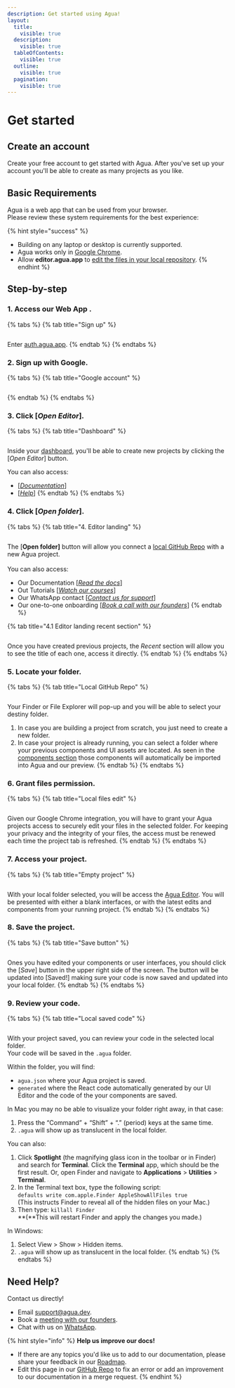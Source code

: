 ```yaml
---
description: Get started using Agua!
layout:
  title:
    visible: true
  description:
    visible: true
  tableOfContents:
    visible: true
  outline:
    visible: true
  pagination:
    visible: true
---
```


# Get started

## Create an account

Create your free account to get started with Agua. After you've set up your account you'll be able to create as many projects as you like.



## Basic Requirements

Agua is a web app that can be used from your browser.\
Please review these system requirements for the best experience:

{% hint style="success" %}
* Building on any laptop or desktop is currently supported.
* Agua works only in [Google Chrome](https://www.google.com/intl/es-419/chrome/).
* Allow **editor.agua.app** to [edit the files in your local repository](./#6.-grant-files-permission.).
{% endhint %}



## Step-by-step

### 1. Access our Web App .

{% tabs %}
{% tab title="Sign up" %}
<figure><img src="../../.gitbook/assets/auth_agua_app.png" alt=""><figcaption></figcaption></figure>

Enter [auth.agua.app](https://auth.agua.app/signin/).
{% endtab %}
{% endtabs %}



### &#x20;2. Sign up with Google.

{% tabs %}
{% tab title="Google account" %}
<figure><img src="../../.gitbook/assets/accounts_google_com.png" alt=""><figcaption></figcaption></figure>
{% endtab %}
{% endtabs %}



### 3.  Click \[_Open Editor_].

{% tabs %}
{% tab title="Dashboard" %}
<figure><img src="../../.gitbook/assets/console_agua_app.png" alt=""><figcaption></figcaption></figure>

Inside your [dashboard](https://console.agua.app/), you'll be able to create new projects by clicking the \[_Open Editor_] button.&#x20;

You can also access:

* \[[_Documentation_](https://docs.agua.dev/)]
* \[[_Help_](https://wa.me/12396883277)]
{% endtab %}
{% endtabs %}







### 4. Click \[_**Open folder**_**].**

{% tabs %}
{% tab title="4. Editor landing" %}
<figure><img src="../../.gitbook/assets/editor_agua_app.png" alt=""><figcaption></figcaption></figure>

The \[**Open folder]** button will allow you connect a [local GitHub Repo](https://docs.github.com/en/get-started/quickstart/hello-world) with a new Agua project.\
\
You can also access:

* Our Documentation \[[_Read the docs_](https://docs.agua.dev/)]
* Out Tutorials \[[_Watch our courses_](https://www.youtube.com/@aguafordevs)]
* Our WhatsApp contact \[[_Contact us for support_](https://wa.me/12396883277)]
* Our one-to-one onboarding \[[_Book a call with our founders_](https://agua.tools/meetings/developers/onboarding)]
{% endtab %}

{% tab title="4.1 Editor landing recent section" %}
<figure><img src="../../.gitbook/assets/editor_agua_app_recent.png" alt=""><figcaption></figcaption></figure>

Once you have created previous projects, the _Recent_ section will allow you to see the title of each one, access it directly.
{% endtab %}
{% endtabs %}



### 5. Locate your folder.

{% tabs %}
{% tab title="Local GitHub Repo" %}
<figure><img src="../../.gitbook/assets/editor_agua_app_select_folder (1).png" alt=""><figcaption></figcaption></figure>

Your Finder or File Explorer will pop-up and you will be able to select your destiny folder.&#x20;

1. In case you are building a project from scratch, you just need to create a new folder.
2. In case your project is already running, you can select a folder where your previous components and UI assets are located. As seen in the [components section](../../components/components-overview.md) those components will automatically be imported into Agua and our preview.
{% endtab %}
{% endtabs %}



### 6. Grant files permission.

{% tabs %}
{% tab title="Local files edit" %}
<figure><img src="../../.gitbook/assets/editor_agua_app_edit_files_access.png" alt=""><figcaption></figcaption></figure>

Given our Google Chrome integration, you will have to grant your Agua projects access to securely edit your files in the selected folder. For keeping your privacy and the integrity of your files, the access must be renewed each time the project tab is refreshed.
{% endtab %}
{% endtabs %}



### 7. Access your project.

{% tabs %}
{% tab title="Empty project" %}
<figure><img src="../../.gitbook/assets/editor_agua_app_empty_project.png" alt=""><figcaption></figcaption></figure>

With your local folder selected, you will be access the [Agua Editor](https://editor.agua.app/). You will be presented with either a blank interfaces, or with the latest edits and components from your running project.
{% endtab %}
{% endtabs %}



### 8. Save the project.

{% tabs %}
{% tab title="Save button" %}
<figure><img src="../../.gitbook/assets/editor_agua_app_saved.png" alt=""><figcaption></figcaption></figure>

Ones you have edited your components or user interfaces, you should click the \[_Save_] button in the upper right side of the screen. The button will be updated into \[Saved!] making sure your code is now saved and updated into your local folder.
{% endtab %}
{% endtabs %}



### 9. Review your code.

{% tabs %}
{% tab title="Local saved code" %}
<figure><img src="../../.gitbook/assets/editor_agua_app_saved_agua_code.png" alt=""><figcaption></figcaption></figure>

With your project saved, you can review your code in the selected local folder.\
Your code will be saved in the `.agua` folder.

Within the folder, you will find:

* `agua.json` where your Agua project is saved.
* `generated` where the React code automatically generated by our UI Editor and the code of the your components are saved.&#x20;



In Mac you may no be able to visualize your folder right away, in that case:&#x20;

1. Press the “Command” + “Shift” + “.” (period) keys at the same time.
2. `.agua` will show up as translucent in the local folder.

You can also:&#x20;

1. Click **Spotlight** (the magnifying glass icon in the toolbar or in Finder) and search for **Terminal**. Click the **Terminal** app, which should be the first result. Or, open Finder and navigate to **Applications** > **Utilities** > **Terminal**.
2. In the Terminal text box, type the following script:\
   `defaults write com.apple.Finder AppleShowAllFiles true`\
   (This instructs Finder to reveal all of the hidden files on your Mac.)
3. Then type: `killall Finder`\
   **(**This will restart Finder and apply the changes you made.)



In Windows:

1. Select View > Show > Hidden items.
2. `.agua` will show up as translucent in the local folder.
{% endtab %}
{% endtabs %}



## Need Help?

Contact us directly!

* Email [support@agua.dev](mailto:support@agua.dev).
* Book a [meeting with our founders](https://agua.tools/meetings/developers/onboarding).
* Chat with us on [WhatsApp](https://wa.me/12396883277).



{% hint style="info" %}
**Help us improve our docs!**

* If there are any topics you'd like us to add to our documentation, please share your feedback in our [Roadmap](https://roadmap.agua.app/).
* Edit this page in our [GitHub Repo](https://github.com/Agua-for-devs/agua-documentation) to fix an error or add an improvement to our documentation in a merge request.
{% endhint %}
